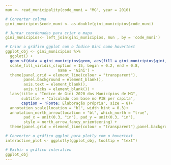 ```yaml
---
mun <- read_municipality(code_muni = "MG", year = 2010)

# Converter coluna
gini_municipios$code_muni <- as.double(gini_municipios$code_muni)

# Juntar coordenadas para criar o mapa
gini_municipios<- left_join(gini_municipios, mun , by = 'code_muni')

# Criar o gráfico ggplot com o Índice Gini como hovertext
ggplot_obj <- gini_municipios %>% 
  ggplot() +
  geom_sf(data = gini_municipios$geom, aes(fill = gini_municipios$gini, text = paste("Município: ", gini_municipios$NM_MUNICIP, "<br>Índice Gini: ", gini_municipios$gini))) +
  scale_fill_viridis_c(option = 15, begin = 0.2, end = 0.8,
                       name = 'Gini') +
  theme(panel.grid = element_line(colour = "transparent"),
        panel.background = element_blank(),
        axis.text = element_blank(),
        axis.ticks = element_blank()) +
  labs(title = "Índice de Gini 2020 dos Municípios de MG",
       subtitle = 'Calculado com base no PIB per capita',
       caption = 'Fonte: Elaboração própria', size = 8)+
  annotation_scale(location = "bl", width_hint = 0.3)+ 
  annotation_north_arrow(location = "bl", which_north = "true", 
        pad_x = unit(0.3, "in"), pad_y = unit(0.3, "in"),
        style = north_arrow_fancy_orienteering) +
  theme(panel.grid = element_line(colour = "transparent"),panel.background =  element_blank(),axis.text = element_blank(),axis.ticks = element_blank())

# Converter o gráfico ggplot para plotly com o hovertext
interactive_plot <- ggplotly(ggplot_obj, tooltip = "text")

# Exibir o gráfico interativo
ggplot_obj
---
```

